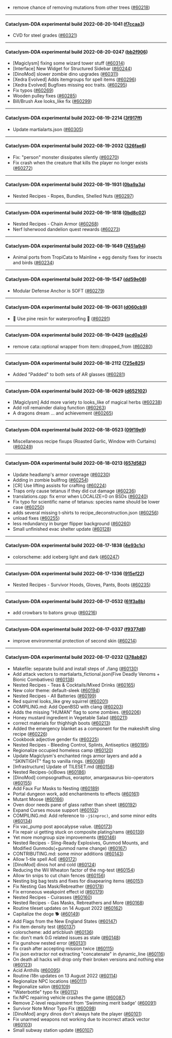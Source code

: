 * remove chance of removing mutations from other trees ([#60218](https://github.com/CleverRaven/Cataclysm-DDA/pull/60218))

---

#### Cataclysm-DDA experimental build 2022-08-20-1041 ([f7ccaa3](https://github.com/CleverRaven/Cataclysm-DDA/releases/tag/cdda-experimental-2022-08-20-1041))

* CVD for steel grades ([#60321](https://github.com/CleverRaven/Cataclysm-DDA/pull/60321))

---

#### Cataclysm-DDA experimental build 2022-08-20-0247 ([bb2f906](https://github.com/CleverRaven/Cataclysm-DDA/releases/tag/cdda-experimental-2022-08-20-0247))

* [Magiclysm] fixing some wizard tower stuff ([#60314](https://github.com/CleverRaven/Cataclysm-DDA/pull/60314))
* [Interface] New Widget for Structured Sidebar ([#60244](https://github.com/CleverRaven/Cataclysm-DDA/pull/60244))
* [DinoMod] slower zombie dino upgrades ([#60311](https://github.com/CleverRaven/Cataclysm-DDA/pull/60311))
* [Xedra Evolved] Adds itemgroups for spell items ([#60296](https://github.com/CleverRaven/Cataclysm-DDA/pull/60296))
* [Xedra Evolved] Bugfixes missing eoc traits. ([#60295](https://github.com/CleverRaven/Cataclysm-DDA/pull/60295))
* Fix typos ([#60269](https://github.com/CleverRaven/Cataclysm-DDA/pull/60269))
* Wooden pulley fixes ([#60285](https://github.com/CleverRaven/Cataclysm-DDA/pull/60285))
* Bill/Brush Axe looks_like fix ([#60299](https://github.com/CleverRaven/Cataclysm-DDA/pull/60299))

---

#### Cataclysm-DDA experimental build 2022-08-19-2214 ([3f917ff](https://github.com/CleverRaven/Cataclysm-DDA/releases/tag/cdda-experimental-2022-08-19-2214))

* Update martialarts.json ([#60305](https://github.com/CleverRaven/Cataclysm-DDA/pull/60305))

---

#### Cataclysm-DDA experimental build 2022-08-19-2032 ([326fae6](https://github.com/CleverRaven/Cataclysm-DDA/releases/tag/cdda-experimental-2022-08-19-2032))

* Fix: "person" monster dissipates silently ([#60270](https://github.com/CleverRaven/Cataclysm-DDA/pull/60270))
* Fix crash when the creature that kills the player no longer exists ([#60272](https://github.com/CleverRaven/Cataclysm-DDA/pull/60272))

---

#### Cataclysm-DDA experimental build 2022-08-19-1931 ([0ba9a3a](https://github.com/CleverRaven/Cataclysm-DDA/releases/tag/cdda-experimental-2022-08-19-1931))

* Nested Recipes - Ropes, Bundles, Shelled Nuts ([#60297](https://github.com/CleverRaven/Cataclysm-DDA/pull/60297))

---

#### Cataclysm-DDA experimental build 2022-08-19-1818 ([0bd8c02](https://github.com/CleverRaven/Cataclysm-DDA/releases/tag/cdda-experimental-2022-08-19-1818))

* Nested Recipes - Chain Armor ([#60268](https://github.com/CleverRaven/Cataclysm-DDA/pull/60268))
* Nerf Isherwood dandelion quest rewards ([#60273](https://github.com/CleverRaven/Cataclysm-DDA/pull/60273))

---

#### Cataclysm-DDA experimental build 2022-08-19-1649 ([7451a94](https://github.com/CleverRaven/Cataclysm-DDA/releases/tag/cdda-experimental-2022-08-19-1649))

* Animal ports from TropiCata to Mainline + egg density fixes for insects and birds ([#60234](https://github.com/CleverRaven/Cataclysm-DDA/pull/60234))

---

#### Cataclysm-DDA experimental build 2022-08-19-1547 ([dd59e08](https://github.com/CleverRaven/Cataclysm-DDA/releases/tag/cdda-experimental-2022-08-19-1547))

* Modular Defense Anchor is SOFT ([#60279](https://github.com/CleverRaven/Cataclysm-DDA/pull/60279))

---

#### Cataclysm-DDA experimental build 2022-08-19-0631 ([d060cb9](https://github.com/CleverRaven/Cataclysm-DDA/releases/tag/cdda-experimental-2022-08-19-0631))

* 🌲 Use pine resin for waterproofing 🌲 ([#60291](https://github.com/CleverRaven/Cataclysm-DDA/pull/60291))

---

#### Cataclysm-DDA experimental build 2022-08-19-0429 ([acd0a24](https://github.com/CleverRaven/Cataclysm-DDA/releases/tag/cdda-experimental-2022-08-19-0429))

* remove cata::optional wrapper from item::dropped_from ([#60280](https://github.com/CleverRaven/Cataclysm-DDA/pull/60280))

---

#### Cataclysm-DDA experimental build 2022-08-18-2112 ([725e825](https://github.com/CleverRaven/Cataclysm-DDA/releases/tag/cdda-experimental-2022-08-18-2112))

* Added "Padded" to both sets of AR glasses ([#60281](https://github.com/CleverRaven/Cataclysm-DDA/pull/60281))

---

#### Cataclysm-DDA experimental build 2022-08-18-0629 ([d652102](https://github.com/CleverRaven/Cataclysm-DDA/releases/tag/cdda-experimental-2022-08-18-0629))

* [Magiclysm] Add more variety to looks_like of magical herbs ([#60238](https://github.com/CleverRaven/Cataclysm-DDA/pull/60238))
* Add roll remainder dialog function ([#60263](https://github.com/CleverRaven/Cataclysm-DDA/pull/60263))
* A dragons dream ... and achievement ([#60265](https://github.com/CleverRaven/Cataclysm-DDA/pull/60265))

---

#### Cataclysm-DDA experimental build 2022-08-18-0523 ([09f19e9](https://github.com/CleverRaven/Cataclysm-DDA/releases/tag/cdda-experimental-2022-08-18-0523))

* Miscellaneous recipe fixups (Roasted Garlic, Window with Curtains) ([#60249](https://github.com/CleverRaven/Cataclysm-DDA/pull/60249))

---

#### Cataclysm-DDA experimental build 2022-08-18-0213 ([657d582](https://github.com/CleverRaven/Cataclysm-DDA/releases/tag/cdda-experimental-2022-08-18-0213))

* Update headlamp's armor coverage ([#60230](https://github.com/CleverRaven/Cataclysm-DDA/pull/60230))
* Adding in zombie bullfrog ([#60254](https://github.com/CleverRaven/Cataclysm-DDA/pull/60254))
* [CR] Use lifting assists for crafting ([#60224](https://github.com/CleverRaven/Cataclysm-DDA/pull/60224))
* Traps only cause tetanus if they did cut damage ([#60236](https://github.com/CleverRaven/Cataclysm-DDA/pull/60236))
* translations.cpp: fix error when LOCALIZE=0 on BSDs ([#60240](https://github.com/CleverRaven/Cataclysm-DDA/pull/60240))
* Fix typo for scientific name of tetanus: species name should be lower case ([#60250](https://github.com/CleverRaven/Cataclysm-DDA/pull/60250))
* adds several missing t-shirts to recipe_deconstruction.json ([#60256](https://github.com/CleverRaven/Cataclysm-DDA/pull/60256))
* unload fixes ([#60255](https://github.com/CleverRaven/Cataclysm-DDA/pull/60255))
* less redundancy in burger flipper background ([#60260](https://github.com/CleverRaven/Cataclysm-DDA/pull/60260))
* Small unfinished evac shelter update ([#60128](https://github.com/CleverRaven/Cataclysm-DDA/pull/60128))

---

#### Cataclysm-DDA experimental build 2022-08-17-1838 ([4e93c1c](https://github.com/CleverRaven/Cataclysm-DDA/releases/tag/cdda-experimental-2022-08-17-1838))

* colorscheme: add iceberg light and dark ([#60247](https://github.com/CleverRaven/Cataclysm-DDA/pull/60247))

---

#### Cataclysm-DDA experimental build 2022-08-17-1336 ([915ef22](https://github.com/CleverRaven/Cataclysm-DDA/releases/tag/cdda-experimental-2022-08-17-1336))

* Nested Recipes - Survivor Hoods, Gloves, Pants, Boots ([#60235](https://github.com/CleverRaven/Cataclysm-DDA/pull/60235))

---

#### Cataclysm-DDA experimental build 2022-08-17-0532 ([61f3a8b](https://github.com/CleverRaven/Cataclysm-DDA/releases/tag/cdda-experimental-2022-08-17-0532))

* add crowbars to batons group ([#60216](https://github.com/CleverRaven/Cataclysm-DDA/pull/60216))

---

#### Cataclysm-DDA experimental build 2022-08-17-0337 ([f9377d8](https://github.com/CleverRaven/Cataclysm-DDA/releases/tag/cdda-experimental-2022-08-17-0337))

* improve environmental protection of second skin ([#60214](https://github.com/CleverRaven/Cataclysm-DDA/pull/60214))

---

#### Cataclysm-DDA experimental build 2022-08-17-0232 ([378ab82](https://github.com/CleverRaven/Cataclysm-DDA/releases/tag/cdda-experimental-2022-08-17-0232))

* Makefile: separate build and install steps of ./lang ([#60130](https://github.com/CleverRaven/Cataclysm-DDA/pull/60130))
* Add attack vectors to martialarts_fictional.json(Five Deadly Venoms + Bionic Combatives) ([#60138](https://github.com/CleverRaven/Cataclysm-DDA/pull/60138))
* Nested Recipes - Teas & Cocktails/Mixed Drinks ([#60165](https://github.com/CleverRaven/Cataclysm-DDA/pull/60165))
* New color theme: default-sleek ([#60194](https://github.com/CleverRaven/Cataclysm-DDA/pull/60194))
* Nested Recipes - All Batteries ([#60199](https://github.com/CleverRaven/Cataclysm-DDA/pull/60199))
* Red squirrel looks_like grey squirrel ([#60201](https://github.com/CleverRaven/Cataclysm-DDA/pull/60201))
* COMPILING.md: Add OpenBSD with clang ([#60203](https://github.com/CleverRaven/Cataclysm-DDA/pull/60203))
* Adds the missing "HUMAN" flag to some zombies. ([#60206](https://github.com/CleverRaven/Cataclysm-DDA/pull/60206))
* Honey mustard ingredient in Vegetable Salad ([#60211](https://github.com/CleverRaven/Cataclysm-DDA/pull/60211))
* correct materials for thighhigh boots ([#60213](https://github.com/CleverRaven/Cataclysm-DDA/pull/60213))
* Added the emergency blanket as a component for the makeshift sling recipe ([#60226](https://github.com/CleverRaven/Cataclysm-DDA/pull/60226))
* Cookbook adjective gender fix ([#60225](https://github.com/CleverRaven/Cataclysm-DDA/pull/60225))
* Nested Recipes - Bleeding Control, Splints, Antiseptics ([#60195](https://github.com/CleverRaven/Cataclysm-DDA/pull/60195))
* Regionalize occupied homeless camp ([#60120](https://github.com/CleverRaven/Cataclysm-DDA/pull/60120))
* Update Magiclysm's enchanted rings armor layers and add a "SKINTIGHT" flag to vanilla rings. ([#60088](https://github.com/CleverRaven/Cataclysm-DDA/pull/60088))
* [Infrastructure] Update of TILESET.md ([#60158](https://github.com/CleverRaven/Cataclysm-DDA/pull/60158))
* Nested Recipes-(x)Bows ([#60186](https://github.com/CleverRaven/Cataclysm-DDA/pull/60186))
* [DinoMod] compsognathus, eoraptor, amargasaurus bio-operators ([#60155](https://github.com/CleverRaven/Cataclysm-DDA/pull/60155))
* Add Faux Fur Masks to Nesting ([#60189](https://github.com/CleverRaven/Cataclysm-DDA/pull/60189))
* Portal dungeon work, add enchantments to effects ([#60161](https://github.com/CleverRaven/Cataclysm-DDA/pull/60161))
* Mutant Moose ([#60166](https://github.com/CleverRaven/Cataclysm-DDA/pull/60166))
* Oven door needs pane of glass rather than sheet ([#60192](https://github.com/CleverRaven/Cataclysm-DDA/pull/60192))
* Expand Curses mouse support ([#60102](https://github.com/CleverRaven/Cataclysm-DDA/pull/60102))
* COMPILING.md: Add reference to `-j$(nproc)`, and some minor edits ([#60134](https://github.com/CleverRaven/Cataclysm-DDA/pull/60134))
* Fix vac_pump post apocalypse value. ([#60173](https://github.com/CleverRaven/Cataclysm-DDA/pull/60173))
* Fix repair ui getting stuck on composite plating/rams ([#60139](https://github.com/CleverRaven/Cataclysm-DDA/pull/60139))
* Yet more mongroup size improvements ([#60146](https://github.com/CleverRaven/Cataclysm-DDA/pull/60146))
* Nested Recipes - Sling-Ready Explosives, Gunmod Mounts, and Modified Gunmods(+gunmod name change) ([#60167](https://github.com/CleverRaven/Cataclysm-DDA/pull/60167))
* CONTRIBUTING.md: some minor additions ([#60143](https://github.com/CleverRaven/Cataclysm-DDA/pull/60143))
* Allow 1-tile spell AoE ([#60172](https://github.com/CleverRaven/Cataclysm-DDA/pull/60172))
* [DinoMod] dinos hot and cold ([#60124](https://github.com/CleverRaven/Cataclysm-DDA/pull/60124))
* Reducing the Wil Wheaton factor of the rng-test ([#60154](https://github.com/CleverRaven/Cataclysm-DDA/pull/60154))
* Allow tin snips to cut chain fences ([#60156](https://github.com/CleverRaven/Cataclysm-DDA/pull/60156))
* Nesting big bag tests and fixes for disapearing items ([#60151](https://github.com/CleverRaven/Cataclysm-DDA/pull/60151))
* Fix Nesting Gas Mask/Rebreather ([#60178](https://github.com/CleverRaven/Cataclysm-DDA/pull/60178))
* Fix erroneous weakpoint effect id ([#60179](https://github.com/CleverRaven/Cataclysm-DDA/pull/60179))
* Nested Recipes - Cuirasses ([#60160](https://github.com/CleverRaven/Cataclysm-DDA/pull/60160))
* Nested Recipes - Gas Masks, Rebreathers and More ([#60168](https://github.com/CleverRaven/Cataclysm-DDA/pull/60168))
* Routine tileset updates on 14 August 2022 ([#60162](https://github.com/CleverRaven/Cataclysm-DDA/pull/60162))
* Capitalize the doge 🐕 ([#60149](https://github.com/CleverRaven/Cataclysm-DDA/pull/60149))
* Add Flags from the New England States ([#60147](https://github.com/CleverRaven/Cataclysm-DDA/pull/60147))
* Fix item density test ([#60137](https://github.com/CleverRaven/Cataclysm-DDA/pull/60137))
* colorscheme: add articblush ([#60136](https://github.com/CleverRaven/Cataclysm-DDA/pull/60136))
* fix: don't mark 0.G related issues as stale ([#60148](https://github.com/CleverRaven/Cataclysm-DDA/pull/60148))
* Fix gunshow nested error ([#60131](https://github.com/CleverRaven/Cataclysm-DDA/pull/60131))
* fix crash after accepting mission twice ([#60115](https://github.com/CleverRaven/Cataclysm-DDA/pull/60115))
* Fix json extractor not extracting "concatenate" in dynamic_line ([#60116](https://github.com/CleverRaven/Cataclysm-DDA/pull/60116))
* On death all hacks will drop only their broken versions and nothing else ([#60123](https://github.com/CleverRaven/Cataclysm-DDA/pull/60123))
* Acid Anthills ([#60095](https://github.com/CleverRaven/Cataclysm-DDA/pull/60095))
* Routine i18n updates on 13 August 2022 ([#60114](https://github.com/CleverRaven/Cataclysm-DDA/pull/60114))
* Regionalize NPC locations ([#60111](https://github.com/CleverRaven/Cataclysm-DDA/pull/60111))
* Regionalize salon ([#60109](https://github.com/CleverRaven/Cataclysm-DDA/pull/60109))
* "Waterbottle" typo fix ([#60112](https://github.com/CleverRaven/Cataclysm-DDA/pull/60112))
*  fix:NPC repairing vehicle crashes the game ([#60087](https://github.com/CleverRaven/Cataclysm-DDA/pull/60087))
* Remove Z-level requirement from 'Swimming merit badge' ([#60091](https://github.com/CleverRaven/Cataclysm-DDA/pull/60091))
* Survivor Note Minor Typo Fix ([#60098](https://github.com/CleverRaven/Cataclysm-DDA/pull/60098))
* [DinoMod] angry dinos don't always hate the player ([#60101](https://github.com/CleverRaven/Cataclysm-DDA/pull/60101))
* Fix unarmed weapons not working due to incorrect attack vector ([#60103](https://github.com/CleverRaven/Cataclysm-DDA/pull/60103))
* Small subway station update ([#60107](https://github.com/CleverRaven/Cataclysm-DDA/pull/60107))
